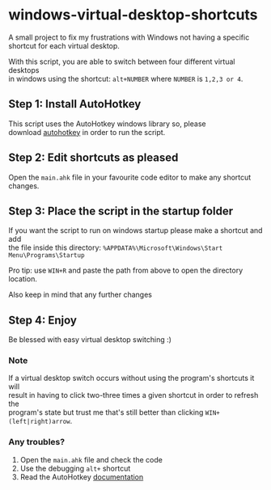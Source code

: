 # windows-virtual-desktop-shortcuts
A small project to fix my frustrations with Windows not having a specific shortcut for each virtual desktop.  

With this script, you are able to switch between four different virtual desktops  
in windows using the shortcut: `alt+NUMBER` where `NUMBER` is `1,2,3 or 4`.

## Step 1: Install AutoHotkey
This script uses the AutoHotkey windows library so, please  
download [autohotkey](https://www.autohotkey.com/) in order to run the script.

## Step 2: Edit shortcuts as pleased
Open the `main.ahk` file in your favourite code editor to make any shortcut changes.

## Step 3: Place the script in the startup folder
If you want the script to run on windows startup please make a shortcut and add  
the file inside this directory: `%APPDATA%\Microsoft\Windows\Start Menu\Programs\Startup`

Pro tip: use `WIN+R` and paste the path from above to open the directory location.

Also keep in mind that any further changes 

## Step 4: Enjoy
Be blessed with easy virtual desktop switching :)

### Note
If a virtual desktop switch occurs without using the program's shortcuts it will  
result in having to click two-three times a given shortcut in order to refresh the  
program's state but trust me that's still better than clicking `WIN+(left|right)arrow`.

### Any troubles?
1. Open the `main.ahk` file and check the code
2. Use the debugging `alt+` shortcut
3. Read the AutoHotkey [documentation](https://www.autohotkey.com/docs/AutoHotkey.htm)